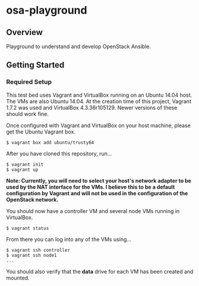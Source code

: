 # osa-playground
## Overview
Playground to understand and develop OpenStack Ansible.

## Getting Started
### Required Setup
This test bed uses Vagrant and VirtualBox running on an Ubuntu 14.04 host.  The VMs are also Ubuntu 14.04.  At the creation time of this project, Vagrant 1.7.2 was used and VirtualBox 4.3.36r105129.  Newer versions of these should work fine.

Once configured with Vagrant and VirtualBox on your host machine, please get the Ubuntu Vagrant box.

	$ vagrant box add ubuntu/trusty64 

After you have cloned this repository, run...

	$ vagrant init
	$ vagrant up
  
**Note: Currently, you will need to select your host's network adapter to be used by the NAT interface for the VMs.  I believe this to be a default configuration by Vagrant and will not be used in the configuration of the OpenStack network.**

You should now have a controller VM and several node VMs running in VirtualBox.

	$ vagrant status
  
From there you can log into any of the VMs using...

	$ vagrant ssh controller
	$ vagrant ssh node1
	...
  
You should also verify that the **data** drive for each VM has been created and mounted.
